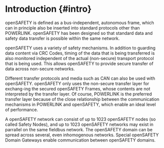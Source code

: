 Introduction {#intro}
============
openSAFETY is defined as a bus-independent, autonomous frame, which can in principle also be inserted into standard protocols other than POWERLINK. openSAFETY has been designed so that standard data and safety data transfer is possible within the same network.

openSAFETY uses a variety of safety mechanisms. In addition to guarding data content via CRC Codes, timing of the data that is being transferred is also monitored independent of the actual (non-secure) transport protocol that is being used. This allows openSAFETY to provide secure transfer of data across non-secure networks.

Different transfer protocols and media such as CAN can also be used with openSAFETY. openSAFETY only uses the non-secure transfer layer for exchang-ing the secured openSAFETY Frames, whose contents are not interpreted by the transfer layer. Of course, POWERLINK is the preferred transfer layer because of the close relationship between the communication mechanisms in POWERLINK and openSAFETY, which enable an ideal level of performance.

A openSAFETY network can consist of up to 1023 openSAFETY nodes (so called Safety Nodes), and up to 1023 openSAFETY networks may exist in parrallel on the same fieldbus network. The openSAFETY domain can be spread across several, even inhomogenous networks. Special openSAFETY Domain Gateways enable communication between openSAFETY domains.

